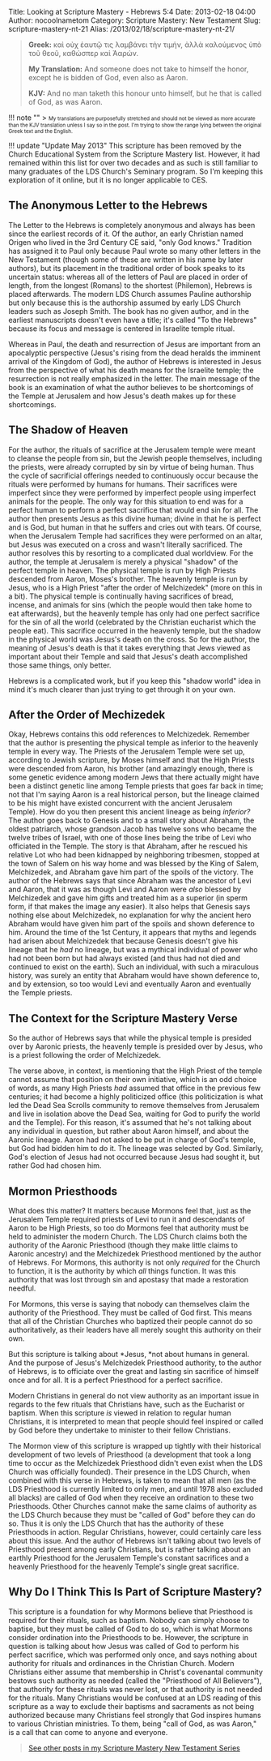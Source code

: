Title: Looking at Scripture Mastery - Hebrews 5:4
Date: 2013-02-18 04:00
Author: nocoolnametom
Category: Scripture Mastery: New Testament
Slug: scripture-mastery-nt-21
Alias: /2013/02/18/scripture-mastery-nt-21/

> **Greek:**
>  καὶ οὐχ ἑαυτῷ τις λαμβάνει τὴν τιμήν, ἀλλὰ καλούμενος ὑπὸ τοῦ θεοῦ, καθώσπερ καὶ Ἀαρών.
>
> **My Translation:**
>  And someone does not take to himself the honor, except he is bidden of God, even also as Aaron.
>
> **KJV:**
>  And no man taketh this honour unto himself, but he that is called of God, as was Aaron.

!!! note ""
     > <span style="font-size: x-small;">My translations are purposefully stretched and should not be viewed as more accurate than the KJV translation unless I say so in the post.  I'm trying to show the range lying between the original Greek text and the English.</span>

!!! update "Update May 2013"
     This scripture has been removed by the Church Educational System from the Scripture Mastery list. However, it had remained within this list for over two decades and as such is still familiar to many graduates of the LDS Church's Seminary program. So I'm keeping this exploration of it online, but it is no longer applicable to CES.

The Anonymous Letter to the Hebrews
-----------------------------------

The Letter to the Hebrews is completely anonymous and always has been since the earliest records of it.  Of the author, an early Christian named Origen who lived in the 3rd Century CE said, "only God knows."  Tradition has assigned it to Paul only because Paul wrote so many other letters in the New Testament (though some of these are written in his name by later authors), but its placement in the traditional order of book speaks to its uncertain status: whereas all of the letters of Paul are placed in order of length, from the longest (Romans) to the shortest (Philemon), Hebrews is placed afterwards.  The modern LDS Church assumes Pauline authorship but only because this is the authorship assumed by early LDS Church leaders such as Joseph Smith.  The book has no given author, and in the earliest manuscripts doesn't even have a title; it's called "To the Hebrews" because its focus and message is centered in Israelite temple ritual.

Whereas in Paul, the death and resurrection of Jesus are important from an apocalyptic perspective (Jesus's rising from the dead heralds the imminent arrival of the Kingdom of God), the author of Hebrews is interested in Jesus from the perspective of what his death means for the Israelite temple; the resurrection is not really emphasized in the letter.  The main message of the book is an examination of what the author believes to be shortcomings of the Temple at Jerusalem and how Jesus's death makes up for these shortcomings.

The Shadow of Heaven
--------------------

For the author, the rituals of sacrifice at the Jerusalem temple were meant to cleanse the people from sin, but the Jewish people themselves, including the priests, were already corrupted by sin by virtue of being human.  Thus the cycle of sacrificial offerings needed to continuously occur because the rituals were performed by humans for humans.  Their sacrifices were imperfect since they were performed by imperfect people using imperfect animals for the people.  The only way for this situation to end was for a perfect human to perform a perfect sacrifice that would end sin for all.  The author then presents Jesus as this divine human; divine in that he is perfect and is God, but human in that he suffers and cries out with tears.  Of course, when the Jerusalem Temple had sacrifices they were performed on an altar, but Jesus was executed on a cross and wasn't literally sacrificed.  The author resolves this by resorting to a complicated dual worldview.  For the author, the temple at Jerusalem is merely a physical "shadow" of the perfect temple in heaven.  The physical temple is run by High Priests descended from Aaron, Moses's brother.  The heavenly temple is run by Jesus, who is a High Priest "after the order of Melchizedek" (more on this in a bit).  The physical temple is continually having sacrifices of bread, incense, and animals for sins (which the people would then take home to eat afterwards), but the heavenly temple has only had one perfect sacrifice for the sin of all the world (celebrated by the Christian eucharist which the people eat).  This sacrifice occurred in the heavenly temple, but the shadow in the physical world was Jesus's death on the cross.  So for the author, the meaning of Jesus's death is that it takes everything that Jews viewed as important about their Temple and said that Jesus's death accomplished those same things, only better.

Hebrews is a complicated work, but if you keep this "shadow world" idea in mind it's much clearer than just trying to get through it on your own.

After the Order of Mechizedek
-----------------------------

Okay, Hebrews contains this odd references to Melchizedek.  Remember that the author is presenting the physical temple as inferior to the heavenly temple in every way.  The Priests of the Jerusalem Temple were set up, according to Jewish scripture, by Moses himself and that the High Priests were descended from Aaron, his brother (and amazingly enough, there is some genetic evidence among modern Jews that there actually might have been a distinct genetic line among Temple priests that goes far back in time; not that I'm saying Aaron is a real historical person, but the lineage claimed to be his might have existed concurrent with the ancient Jerusalem Temple).  How do you then present this ancient lineage as being *inferior?*  The author goes back to Genesis and to a small story about Abraham, the oldest patriarch, whose grandson Jacob has twelve sons who became the twelve tribes of Israel, with one of those lines being the tribe of Levi who officiated in the Temple.  The story is that Abraham, after he rescued his relative Lot who had been kidnapped by neighboring tribesmen, stopped at the town of Salem on his way home and was blessed by the King of Salem, Melchizedek, and Abraham gave him part of the spoils of the victory.  The author of the Hebrews says that since Abraham was the ancestor of Levi and Aaron, that it was as though Levi and Aaron were *also* blessed by Melchizedek and gave him gifts and treated him as a superior (in sperm form, if that makes the image any easier).  It also helps that Genesis says nothing else about Melchizedek, no explanation for why the ancient hero Abraham would have given him part of the spoils and shown deference to him.  Around the time of the 1st Century, it appears that myths and legends had arisen about Melchizedek that because Genesis doesn't give his lineage that he *had* no lineage, but was a mythical individual of power who had not been born but had always existed (and thus had not died and continued to exist on the earth).  Such an individual, with such a miraculous history, was surely an entity that Abraham would have shown deference to, and by extension, so too would Levi and eventually Aaron and eventually the Temple priests.

The Context for the Scripture Mastery Verse
-------------------------------------------

So the author of Hebrews says that while the physical temple is presided over by Aaronic priests, the heavenly temple is presided over by Jesus, who is a priest following the order of Melchizedek.

The verse above, in context, is mentioning that the High Priest of the temple cannot assume that position on their own initiative, which is an odd choice of words, as many High Priests *had* assumed that office in the previous few centuries; it had become a highly politicized office (this politicization is what led the Dead Sea Scrolls community to remove themselves from Jerusalem and live in isolation above the Dead Sea, waiting for God to purify the world and the Temple).  For this reason, it's assumed that he's not talking about any individual in question, but rather about Aaron himself, and about the Aaronic lineage.  Aaron had not asked to be put in charge of God's temple, but God had bidden him to do it.  The lineage was selected by God.  Similarly, God's election of Jesus had not occurred because Jesus had sought it, but rather God had chosen him.

Mormon Priesthoods
------------------

What does this matter?  It matters because Mormons feel that, just as the Jerusalem Temple required priests of Levi to run it and descendants of Aaron to be High Priests, so too do Mormons feel that authority must be held to administer the modern Church.  The LDS Church claims both the authority of the Aaronic Priesthood (though they make little claims to Aaronic ancestry) and the Melchizedek Priesthood mentioned by the author of Hebrews.  For Mormons, this authority is not only *required* for the Church to function, it is the authority by which *all* things function.  It was this authority that was lost through sin and apostasy that made a restoration needful.

For Mormons, this verse is saying that nobody can themselves claim the authority of the Priesthood.  They must be called of God first.  This means that all of the Christian Churches who baptized their people cannot do so authoritatively, as their leaders have all merely sought this authority on their own.

But this scripture is talking about *Jesus, *not about humans in general.  And the purpose of Jesus's Melchizedek Priesthood authority, to the author of Hebrews, is to officiate over the great and lasting sin sacrifice of himself once and for all.  It is a perfect Priesthood for a perfect sacrifice.

Modern Christians in general do not view authority as an important issue in regards to the few rituals that Christians have, such as the Eucharist or baptism.  When this scripture *is* viewed in relation to regular human Christians, it is interpreted to mean that people should feel inspired or called by God before they undertake to minister to their fellow Christians.

The Mormon view of this scripture is wrapped up tightly with their historical development of two levels of Priesthood (a development that took a long time to occur as the Melchizedek Priesthood didn't even exist when the LDS Church was officially founded).  Their presence in the LDS Church, when combined with this verse in Hebrews, is taken to mean that all men (as the LDS Priesthood is currently limited to only men, and until 1978 also excluded all blacks) are called of God when they receive an ordination to these two Priesthoods.  Other Churches cannot make the same claims of authority as the LDS Church because they must be "called of God" before they can do so.  Thus it is only the LDS Church that has the authority of these Priesthoods in action.  Regular Christians, however, could certainly care less about this issue.  And the author of Hebrews isn't talking about two levels of Priesthood present among early Christians, but is rather talking about an earthly Priesthood for the Jerusalem Temple's constant sacrifices and a heavenly Priesthood for the heavenly Temple's single great sacrifice.

Why Do I Think This Is Part of Scripture Mastery?
-------------------------------------------------

This scripture is a foundation for why Mormons believe that Priesthood is required for their rituals, such as baptism.  Nobody can simply choose to baptise, but they must be called of God to do so, which is what Mormons consider ordination into the Priesthoods to be.  However, the scripture in question is talking about how Jesus was called of God to perform his perfect sacrifice, which was performed only once, and says nothing about authority for rituals and ordinances in the Christian Church.  Modern Christians either assume that membership in Christ's covenantal community bestows such authority as needed (called the  "Priesthood of All Believers"), that authority for these rituals was never lost, or that authority is not needed for the rituals. Many Christians would be confused at an LDS reading of this scripture as a way to exclude their baptisms and sacraments as not being authorized because many Christians feel strongly that God inspires humans to various Christian ministries.  To them, being "call of God, as was Aaron," is a call that can come to anyone and everyone.

> [See other posts in my Scripture Mastery New Testament Series][]

[See other posts in my Scripture Mastery New Testament Series]: |filename|pages/scripture-mastery-new-testament.md "Scripture Mastery: New Testament"
